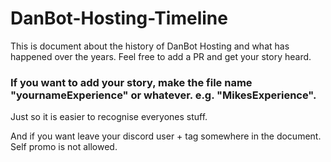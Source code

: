 # DanBot-Hosting-Timeline

This is document about the history of DanBot Hosting and what has happened over the years. Feel free to add a PR and get your story heard. 

### If you want to add your story, make the file name "yournameExperience" or whatever. e.g. "MikesExperience". 
Just so it is easier to recognise everyones stuff.

And if you want leave your discord user + tag somewhere in the document. Self promo is not allowed.